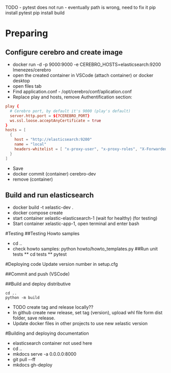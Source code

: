 TODO - pytest does not run - eventually path is wrong, need to fix it
pip install pytest
pip install build

# Preparing

## Configure cerebro and create image

* docker run -d -p 9000:9000 -e CEREBRO_HOSTS=elasticsearch:9200 lmenezes/cerebro
* open the created container in VSCode (attach container) or docker desktop
* open files tab
* Find application.conf - /opt/cerebro/conf/aplication.conf
* Replace play and hosts, remove Authentification section:

```conf
play {
  # Cerebro port, by default it's 9000 (play's default)
  server.http.port = ${?CEREBRO_PORT}
  ws.ssl.loose.acceptAnyCertificate = true
}
hosts = [
  {
    host = "http://elasticsearch:9200"
    name = "local"
    headers-whitelist = [ "x-proxy-user", "x-proxy-roles", "X-Forwarded-For" ]
  }
]
```

* Save
* docker commit (container) cerebro-dev
* remove (container)

## Build and run elasticsearch

* docker build -t xelastic-dev .
* docker compose create
* start container xelastic-elasticsearch-1 (wait for healthy) (for testing)
* Start container xelastic-app-1, open terminal and enter bash

#Testing
##Testing Howto samples
* cd ..
* check howto samples: python howto/howto_templates.py
##Run unit tests
** cd tests
** pytest

#Deploying code
Update version number in setup.cfg

##Commit and push (VSCode)

##Build and deploy distributive
```
cd ..
python -m build
```
* TODO create tag and release locally??
* In github create new release, set tag (version), upload whl file form dist folder, save release.
* Update docker files in other projects to use new xelastic version

#Building and deploying documentation
* elasticsearch container not used here
* cd ..
* mkdocs serve -a 0.0.0.0:8000
* git pull --ff
* mkdocs gh-deploy
